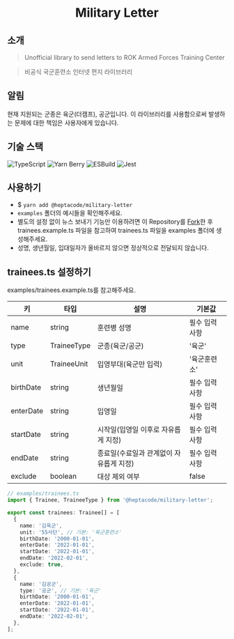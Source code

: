 <div align="center">

# Military Letter

</div>

## 소개

> Unofficial library to send letters to ROK Armed Forces Training Center

> 비공식 국군훈련소 인터넷 편지 라이브러리

## 알림

현재 지원되는 군종은 육군(더캠프), 공군입니다.
이 라이브러리를 사용함으로써 발생하는 문제에 대한 책임은 사용자에게 있습니다.

## 기술 스택

![TypeScript](https://img.shields.io/badge/TypeScript-282C34.svg?&style=for-the-badge&logo=typescript)
![Yarn Berry](https://img.shields.io/badge/Yarn_Berry-282C34.svg?&style=for-the-badge&logo=yarn)
![ESBuild](https://img.shields.io/badge/ESBuild-282C34.svg?&style=for-the-badge&logo=esbuild)
![Jest](https://img.shields.io/badge/Jest-282C34.svg?&style=for-the-badge&logo=jest)

## 사용하기

- $ `yarn add @heptacode/military-letter`
- `examples` 폴더의 예시들을 확인해주세요.
- 별도의 설정 없이 뉴스 보내기 기능만 이용하려면 이 Repository를 [Fork](https://github.com/heptacode/military-letter/fork)한 후 trainees.example.ts 파일을 참고하여 trainees.ts 파일을 examples 폴더에 생성해주세요.
- 성명, 생년월일, 입대일자가 올바르지 않으면 정상적으로 전달되지 않습니다.

## trainees.ts 설정하기

examples/trainees.example.ts를 참고해주세요.

| 키        | 타입        | 설명                                    | 기본값         |
| --------- | ----------- | --------------------------------------- | -------------- |
| name      | string      | 훈련병 성명                             | 필수 입력 사항 |
| type      | TraineeType | 군종(육군/공군)                         | '육군'         |
| unit      | TraineeUnit | 입영부대(육군만 입력)                   | '육군훈련소'   |
| birthDate | string      | 생년월일                                | 필수 입력 사항 |
| enterDate | string      | 입영일                                  | 필수 입력 사항 |
| startDate | string      | 시작일(입영일 이후로 자유롭게 지정)     | 필수 입력 사항 |
| endDate   | string      | 종료일(수료일과 관계없이 자유롭게 지정) | 필수 입력 사항 |
| exclude   | boolean     | 대상 제외 여부                          | false          |

```ts
// examples/trainees.ts
import { Trainee, TraineeType } from '@heptacode/military-letter';

export const trainees: Trainee[] = [
  {
    name: '김육군',
    unit: '55사단', // 기본: '육군훈련소'
    birthDate: '2000-01-01',
    enterDate: '2022-01-01',
    startDate: '2022-01-01',
    endDate: '2022-02-01',
    exclude: true,
  },
  {
    name: '김공군',
    type: '공군', // 기본: '육군'
    birthDate: '2000-01-01',
    enterDate: '2022-01-01',
    startDate: '2022-01-01',
    endDate: '2022-02-01',
  },
];
```
